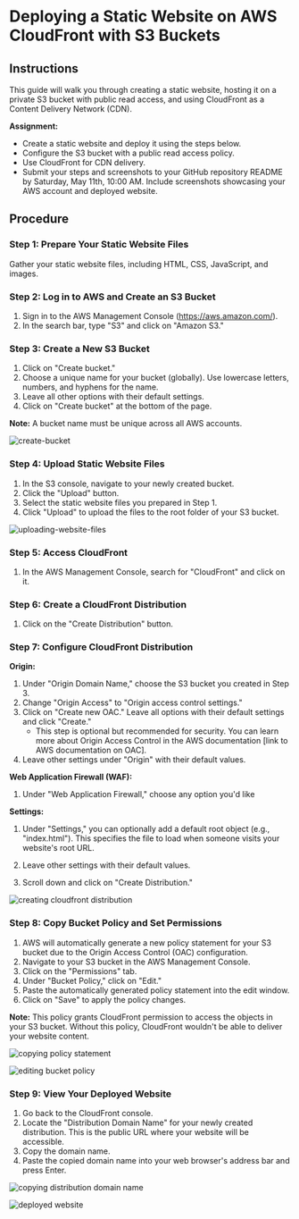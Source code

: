 # Deploying a Static Website on AWS CloudFront with S3 Buckets

## Instructions

This guide will walk you through creating a static website, hosting it on a private S3 bucket with public read access, and using CloudFront as a Content Delivery Network (CDN).

**Assignment:**

* Create a static website and deploy it using the steps below.
* Configure the S3 bucket with a public read access policy.
* Use CloudFront for CDN delivery.
* Submit your steps and screenshots to your GitHub repository README by Saturday, May 11th, 10:00 AM. Include screenshots showcasing your AWS account and deployed website.

## Procedure

### Step 1: Prepare Your Static Website Files

Gather your static website files, including HTML, CSS, JavaScript, and images.

### Step 2: Log in to AWS and Create an S3 Bucket

1. Sign in to the AWS Management Console (https://aws.amazon.com/).
2. In the search bar, type "S3" and click on "Amazon S3."

### Step 3: Create a New S3 Bucket

1. Click on "Create bucket."
2. Choose a unique name for your bucket (globally). Use lowercase letters, numbers, and hyphens for the name.
3. Leave all other options with their default settings.
4. Click on "Create bucket" at the bottom of the page.

**Note:** A bucket name must be unique across all AWS accounts.

![create-bucket](./img/create-bucket.png)

### Step 4: Upload Static Website Files

1. In the S3 console, navigate to your newly created bucket.
2. Click the "Upload" button.
3. Select the static website files you prepared in Step 1.
4. Click "Upload" to upload the files to the root folder of your S3 bucket.

![uploading-website-files](./img/uploading-website-files.png)

### Step 5: Access CloudFront

1. In the AWS Management Console, search for "CloudFront" and click on it.

### Step 6: Create a CloudFront Distribution

1. Click on the "Create Distribution" button.

### Step 7: Configure CloudFront Distribution

**Origin:**

1. Under "Origin Domain Name," choose the S3 bucket you created in Step 3.
2. Change "Origin Access" to "Origin access control settings."
3. Click on "Create new OAC." Leave all options with their default settings and click "Create."
   * This step is optional but recommended for security. You can learn more about Origin Access Control in the AWS documentation [link to AWS documentation on OAC].
4. Leave other settings under "Origin" with their default values.

**Web Application Firewall (WAF):**

1. Under "Web Application Firewall," choose any option you'd like

**Settings:**

1. Under "Settings," you can optionally add a default root object (e.g., "index.html"). This specifies the file to load when someone visits your website's root URL.
2. Leave other settings with their default values.

3. Scroll down and click on "Create Distribution."

![creating cloudfront distribution](./img/crreating-cloudfront-distribution.png)

### Step 8: Copy Bucket Policy and Set Permissions

1. AWS will automatically generate a new policy statement for your S3 bucket due to the Origin Access Control (OAC) configuration.
2. Navigate to your S3 bucket in the AWS Management Console.
3. Click on the "Permissions" tab.
4. Under "Bucket Policy," click on "Edit."
5. Paste the automatically generated policy statement into the edit window.
6. Click on "Save" to apply the policy changes.

**Note:** This policy grants CloudFront permission to access the objects in your S3 bucket. Without this policy, CloudFront wouldn't be able to deliver your website content.

![copying policy statement](./img/copying-policy-statement.png)

![editing bucket policy](./img/editing-bucket-policy.png)

### Step 9: View Your Deployed Website

1. Go back to the CloudFront console.
2. Locate the "Distribution Domain Name" for your newly created distribution. This is the public URL where your website will be accessible.
3. Copy the domain name.
4. Paste the copied domain name into your web browser's address bar and press Enter.

![copying distribution domain name](./img/copying-distribution-domain-name.png)

![deployed website](./img/deployed-website.png)